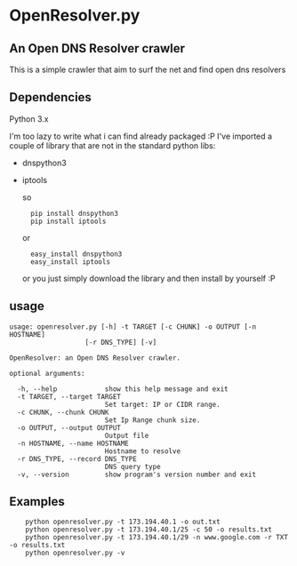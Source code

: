 OpenResolver.py
===
## An Open DNS Resolver crawler

This is a simple crawler that aim to surf the net and find open dns resolvers
## Dependencies

Python 3.x

I'm too lazy to write what i can find already packaged :P
I've imported a couple of library that are not in the standard python libs:
- dnspython3
- iptools

    so
    
        pip install dnspython3
        pip install iptools
        
    or
    
        easy_install dnspython3
        easy_install iptools

    or you just simply download the library and then install by yourself :P

## usage

    usage: openresolver.py [-h] -t TARGET [-c CHUNK] -o OUTPUT [-n HOSTNAME]
                       [-r DNS_TYPE] [-v]

    OpenResolver: an Open DNS Resolver crawler.

    optional arguments:

      -h, --help            show this help message and exit
      -t TARGET, --target TARGET
                            Set target: IP or CIDR range.
      -c CHUNK, --chunk CHUNK
                            Set Ip Range chunk size.
      -o OUTPUT, --output OUTPUT
                            Output file
      -n HOSTNAME, --name HOSTNAME
                            Hostname to resolve
      -r DNS_TYPE, --record DNS_TYPE
                            DNS query type
      -v, --version         show program's version number and exit

##  Examples

        python openresolver.py -t 173.194.40.1 -o out.txt
        python openresolver.py -t 173.194.40.1/25 -c 50 -o results.txt 
        python openresolver.py -t 173.194.40.1/29 -n www.google.com -r TXT  -o results.txt 
        python openresolver.py -v
